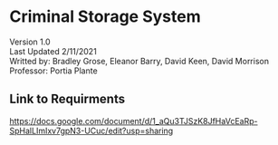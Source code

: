 # Criminal Storage System

Version 1.0 </br>
Last Updated 2/11/2021 </br>
Writted by: Bradley Grose, Eleanor Barry, David Keen, David Morrison </br>
Professor: Portia Plante

## Link to Requirments
https://docs.google.com/document/d/1_aQu3TJSzK8JfHaVcEaRp-SpHalLImIxv7gpN3-UCuc/edit?usp=sharing
 






